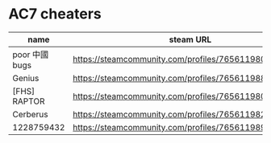 # AC7 cheaters

| name | steam URL |
| ------ | ------ |
| poor 中國 bugs | https://steamcommunity.com/profiles/76561198081430238 |
| Genius | https://steamcommunity.com/profiles/76561198839646162 |
| [FHS] RAPTOR | https://steamcommunity.com/profiles/76561198073103373 |
| Cerberus | https://steamcommunity.com/profiles/76561198209173436 |
| 1228759432 | https://steamcommunity.com/profiles/76561198973679329 |
